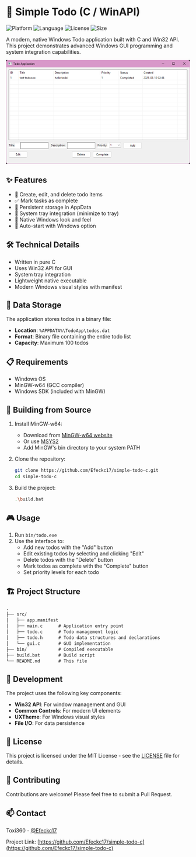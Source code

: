 # 🌟 Simple Todo (C / WinAPI)
![Platform](https://img.shields.io/badge/platform-windows-blue)
![Language](https://img.shields.io/badge/language-C-brightgreen)
![License](https://img.shields.io/badge/license-MIT-yellow)
![Size](https://img.shields.io/badge/size-54%20KB-brightgreen)


A modern, native Windows Todo application built with C and Win32 API. This project demonstrates advanced Windows GUI programming and system integration capabilities.

![Todo App Screenshot](img/home.png)

## ✨ Features

- 📝 Create, edit, and delete todo items
- ✅ Mark tasks as complete
- 💾 Persistent storage in AppData
- 🔔 System tray integration (minimize to tray)
- 🌙 Native Windows look and feel
- 🚀 Auto-start with Windows option

## 🛠️ Technical Details

- Written in pure C
- Uses Win32 API for GUI
- System tray integration
- Lightweight native executable
- Modern Windows visual styles with manifest

## 💾 Data Storage

The application stores todos in a binary file:
- **Location**: `%APPDATA%\TodoApp\todos.dat`
- **Format**: Binary file containing the entire todo list
- **Capacity**: Maximum 100 todos


## 📋 Requirements

- Windows OS
- MinGW-w64 (GCC compiler)
- Windows SDK (included with MinGW)

## 🚀 Building from Source

1. Install MinGW-w64:
   - Download from [MinGW-w64 website](https://www.mingw-w64.org/downloads/)
   - Or use [MSYS2](https://www.msys2.org/)
   - Add MinGW's bin directory to your system PATH

2. Clone the repository:
   ```bash
   git clone https://github.com/Efeckc17/simple-todo-c.git
   cd simple-todo-c
   ```

3. Build the project:
   ```bash
   .\build.bat
   ```

## 🎮 Usage

1. Run `bin/todo.exe`
2. Use the interface to:
   - Add new todos with the "Add" button
   - Edit existing todos by selecting and clicking "Edit"
   - Delete todos with the "Delete" button
   - Mark todos as complete with the "Complete" button
   - Set priority levels for each todo

## 🏗️ Project Structure

```
.
├── src/
│   ├── app.manifest
│   ├── main.c      # Application entry point
│   ├── todo.c      # Todo management logic
│   ├── todo.h      # Todo data structures and declarations
│   └── gui.c       # GUI implementation
├── bin/            # Compiled executable
├── build.bat       # Build script
└── README.md       # This file
```

## 🔧 Development

The project uses the following key components:

- **Win32 API**: For window management and GUI
- **Common Controls**: For modern UI elements
- **UXTheme**: For Windows visual styles
- **File I/O**: For data persistence

## 📝 License

This project is licensed under the MIT License - see the [LICENSE](LICENSE) file for details.

## 🤝 Contributing

Contributions are welcome! Please feel free to submit a Pull Request.

## 📫 Contact

Toxi360 - [@Efeckc17](https://github.com/Efeckc17)

Project Link: [https://github.com/Efeckc17/simple-todo-c](https://github.com/Efeckc17/simple-todo-c)